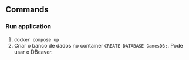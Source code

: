 ## Commands

### Run application
1. `docker compose up`
2. Criar o banco de dados no container `CREATE DATABASE GamesDB;`. Pode usar o DBeaver.
